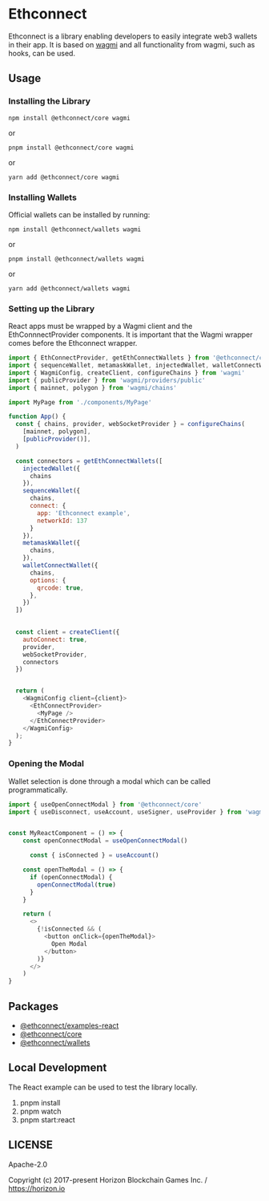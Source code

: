 Ethconnect
==========

Ethconnect is a library enabling developers to easily integrate web3 wallets in their app. It is based on [wagmi](https://wagmi.sh/) and all functionality from wagmi, such as hooks, can be used.

## Usage
### Installing the Library

`npm install @ethconnect/core wagmi`

or

`pnpm install @ethconnect/core wagmi`

or

`yarn add @ethconnect/core wagmi`

### Installing Wallets
Official wallets can be installed by running:

`npm install @ethconnect/wallets wagmi`

or

`pnpm install @ethconnect/wallets wagmi`

or

`yarn add @ethconnect/wallets wagmi`

### Setting up the Library
React apps must be wrapped by a Wagmi client and the EthConnnectProvider components. It is important that the Wagmi wrapper comes before the Ethconnect wrapper.

```js
import { EthConnectProvider, getEthConnectWallets } from '@ethconnect/core'
import { sequenceWallet, metamaskWallet, injectedWallet, walletConnectWallet } from '@ethconnect/wallets'
import { WagmiConfig, createClient, configureChains } from 'wagmi'
import { publicProvider } from 'wagmi/providers/public'
import { mainnet, polygon } from 'wagmi/chains'

import MyPage from './components/MyPage'

function App() {
  const { chains, provider, webSocketProvider } = configureChains(
    [mainnet, polygon],
    [publicProvider()],
  )

  const connectors = getEthConnectWallets([
    injectedWallet({
      chains
    }),
    sequenceWallet({
      chains,
      connect: {
        app: 'Ethconnect example',
        networkId: 137
      }
    }),
    metamaskWallet({
      chains,
    }),
    walletConnectWallet({
      chains,
      options: {
        qrcode: true,
      },
    })
  ])

  
  const client = createClient({
    autoConnect: true,
    provider,
    webSocketProvider,
    connectors
  })


  return (
    <WagmiConfig client={client}>
      <EthConnectProvider>
        <MyPage />
      </EthConnectProvider>
    </WagmiConfig>
  );
}

```

### Opening the Modal
Wallet selection is done through a modal which can be called programmatically.

```js
import { useOpenConnectModal } from '@ethconnect/core'
import { useDisconnect, useAccount, useSigner, useProvider } from 'wagmi'


const MyReactComponent = () => {
    const openConnectModal = useOpenConnectModal()

      const { isConnected } = useAccount()

    const openTheModal = () => {
      if (openConnectModal) {
        openConnectModal(true)
      }
    }

    return (
      <>
        {!isConnected && (
          <button onClick={openTheModal}>
            Open Modal
          </button>
        )}
      </>
    )
}
```



## Packages

- [@ethconnect/examples-react](./packages/examples-react)
- [@ethconnect/core](./packages/core)
- [@ethconnect/wallets](./packages/wallets)


## Local Development
The React example can be used to test the library locally.

1. pnpm install
2. pnpm watch
3. pnpm start:react


## LICENSE

Apache-2.0

Copyright (c) 2017-present Horizon Blockchain Games Inc. / https://horizon.io
